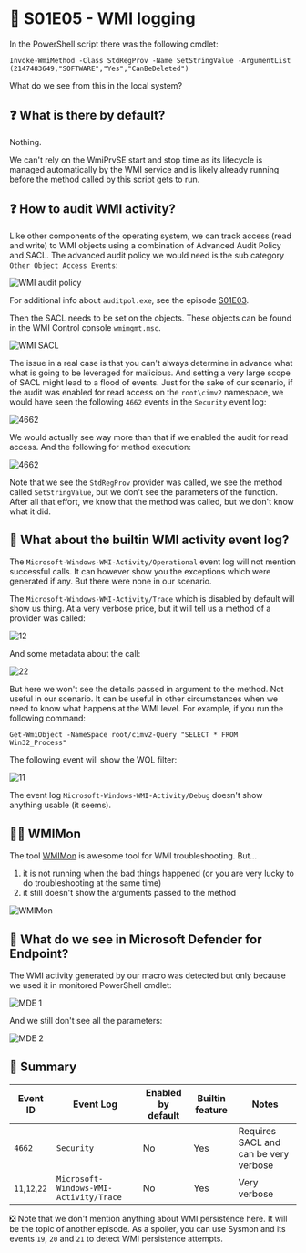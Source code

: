 ﻿# 🐾 S01E05 - WMI logging

In the PowerShell script there was the following cmdlet:
```
Invoke-WmiMethod -Class StdRegProv -Name SetStringValue -ArgumentList (2147483649,"SOFTWARE","Yes","CanBeDeleted")
```
What do we see from this in the local system?

## ❓ What is there by default?

Nothing.

We can't rely on the WmiPrvSE start and stop time as its lifecycle is managed automatically by the WMI service and is likely already running before the method called by this script gets to run.

## ❓ How to audit WMI activity? 

Like other components of the operating system, we can track access (read and write) to WMI objects using a combination of Advanced Audit Policy and SACL. The advanced audit policy we would need is the sub category `Other Object Access Events`:

![WMI audit policy](/Images/S01E05-01.png)

For additional info about `auditpol.exe`, see the episode [S01E03](S01E03.md).

Then the SACL needs to be set on the objects. These objects can be found in the WMI Control console `wmimgmt.msc`. 

![WMI SACL](/Images/S01E05-02.png)

The issue in a real case is that you can't always determine in advance what what is going to be leveraged for malicious. And setting a very large scope of SACL might lead to a flood of events. Just for the sake of our scenario, if the audit was enabled for read access on the `root\cimv2` namespace, we would have seen the following `4662` events in the `Security` event log:

![4662](/Images/S01E05-03.png)

 We would actually see way more than that if we enabled the audit for read access. And the following for method execution:

![4662](/Images/S01E05-04.png)

Note that we see the `StdRegProv` provider was called, we see the method called `SetStringValue`, but we don't see the parameters of the function. After all that effort, we know that the method was called, but we don't know what it did.

## 🧐 What about the builtin WMI activity event log?

The `Microsoft-Windows-WMI-Activity/Operational` event log will not mention successful calls. It can however show you the exceptions which were generated if any. But there were none in our scenario.

The `Microsoft-Windows-WMI-Activity/Trace` which is disabled by default will show us thing. At a very verbose price, but it will tell us a method of a provider was called:

![12](/Images/S01E05-05.png)

And some metadata about the call:

![22](/Images/S01E05-06.png)

But here we won't see the details passed in argument to the method. Not useful in our scenario. 
It can be useful in other circumstances when we need to know what happens at the WMI level. For example, if you run the following command:
```
Get-WmiObject -NameSpace root/cimv2-Query "SELECT * FROM Win32_Process"
```
The following event will show the WQL filter:

![11](/Images/S01E05-07.png)

The event log `Microsoft-Windows-WMI-Activity/Debug` doesn't show anything usable (it seems).

## 👨‍💻 WMIMon

The tool [WMIMon](https://github.com/luctalpe/WMIMON) is awesome tool for WMI troubleshooting. But...
1. it is not running when the bad things happened (or you are very lucky to do troubleshooting at the same time) 
2. it still doesn't show the arguments passed to the method

![WMIMon](/Images/S01E05-08.png)

## 🔬 What do we see in Microsoft Defender for Endpoint?

The WMI activity generated by our macro was detected but only because we used it in monitored PowerShell cmdlet:

![MDE 1](/Images/S01E05-09.png)

And we still don't see all the parameters:

![MDE 2](/Images/S01E05-10.png)

## 📝 Summary

|Event ID|Event Log|Enabled by default|Builtin feature|Notes|
|--|--|--|--|--|
|`4662`|`Security`|No|Yes|Requires SACL and can be very verbose|
|`11`,`12`,`22`|`Microsoft-Windows-WMI-Activity/Trace`|No|Yes|Very verbose|

❎ Note that we don't mention anything about WMI persistence here. It will be the topic of another episode. As a spoiler, you can use Sysmon and its events `19`, `20` and `21` to detect WMI persistence attempts.
